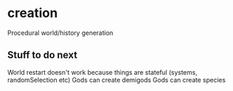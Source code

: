 # creation

Procedural world/history generation

## Stuff to do next

World restart doesn't work because things are stateful (systems, randomSelection etc)
Gods can create demigods
Gods can create species
